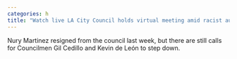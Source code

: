 ```yaml
---
categories: h
title: "Watch live LA City Council holds virtual meeting amid racist audio scandal"
---
```

Nury Martinez resigned from the council last week, but there are still calls for Councilmen Gil Cedillo and Kevin de León to step down. 
